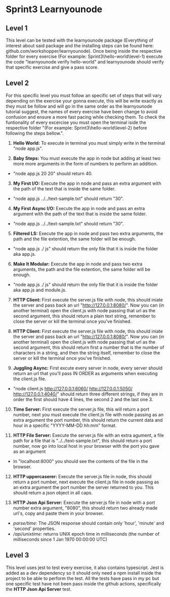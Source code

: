 # Sprint3 Learnyounode

## Level 1

This level can be tested with the learnyounode package (Everything of interest about said package and the installing steps can be found here: github.com/workshopper/learnyounode). Once being inside the respective folder for every exercise (For example: Sprint3\hello-world\level-1) execute the code "learnyounode verify hello-world" and learnyounode should verify that specific exercise and give a pass score. 

## Level 2

For this specific level you must follow an specific set of steps that will vary depending on the exercise your gonna execute, this will be write exactly as they must be follow and will go in the same order as the learnyounode tutorial suggest, the names of every exercise have been change to avoid confusion and ensure a more fast pacing while checking them. To check the funtionality of every excercise you must open the terminal iside the respective folder "(For example: Sprint3\hello-world\level-2) before following the steps bellow.".

1. **Hello World:** To execute in terminal you must simply write in the terminal "node app.js".

2. **Baby Steps:** You must execute the app in node but adding at least two more more arguments in the form of numbers to perform an addition.
  - "node app.js 20 20" should return 40.

3. **My First I/O:** Execute the app in node and pass an extra argument with the path of the text that is inside the same folder.
  - "node app.js ../../text-sample.txt" should return "30".

4. **My First Async I/O:** Execute the app in node and pass an extra argument with the path of the text that is inside the same folder.
  - "node app.js ../../text-sample.txt" should return "30".

5. **Filtered LS:** Execute the app in node and pass two extra arguments, the path and the file extention, the same folder will be enough.
  - "node app.js ./ js" should return the only file that it is inside the folder aka app.js.

6. **Make It Modular:** Execute the app in node and pass two extra arguments, the path and the file extention, the same folder will be enough.
  - "node app.js ./ js" should return the only file that it is inside the folder aka app.js and module.js.

7. **HTTP Client:** First execute the server.js file with node, this should iniate the server and pass back an url "http://127.0.0.1:8080/". Now you can (in another terminal) open the client.js with node passing that url as the second argument, this should return a plain text string, remember to close the server or kill the terminal once you've finished.

8. **HTTP Client:** First execute the server.js file with node, this should iniate the server and pass back an url "http://127.0.0.1:8080/". Now you can (in another terminal) open the client.js with node passing that url as the second argument, this should return first a number that is the number of characters in a string, and then the string itself, remember to close the server or kill the terminal once you've finished.

9. **Juggling Async:** First excute every server in node, every server should return an url that you'll pass IN ORDER as arguments when executing the client.js file.
  - "node client.js http://127.0.0.1:6060/ http://127.0.0.1:5050/ http://127.0.0.1:4040/" should return three different strings, if they are in order the first should have 4 lines, the second 2 and the last one 3.

10. **Time Server:** First execute the server.js file, this will return a port number, next you must execute the client.js file with node passing as an extra argument the port number, this should return the current data and hour in a specific "YYYY-MM-DD hh:mm" format.

11. **HTTP File Server:** Execute the server.js file with an extra agument, a file path for a file that is "../../text-sample.txt", this should return a port number, now go into local host in your browser with the port you gave as an argument
  - In "localhost:8000" you should see the contents of the file in the browser.

12. **HTTP uppercaserer:** Execute the server.js file in node, this should return a port number, next execute the client.js file in node passing as an extra argument the port number the server returned to you. This should return a json object in all caps.

13. **HTTP Json Api Server:** Execute the server.js file in node with a port number extra argument, "8080", this should return two already made url's, copy and paste them in your browser.
  - _parse/time:_ The JSON response should contain only 'hour', 'minute' and 'second' properties.
  - _/api/unixtime:_ returns UNIX epoch time in milliseconds (the number of  milliseconds since 1 Jan 1970 00:00:00 UTC)

## Level 3

This level uses jest to test every exercise, it also contains typescript. Jest is added as a dev dependency so it should only need a npm install inside the project to be able to perform the test. All the tests have pass in my pc but one specific test have not been pass inside the github actions, specifically the **HTTP Json Api Server** test.
